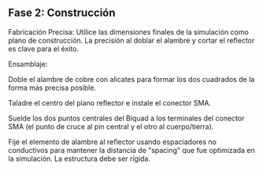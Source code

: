## Fase 2: Construcción
Fabricación Precisa: Utilice las dimensiones finales de la simulación como plano de construcción. La precisión al doblar el alambre y cortar el reflector es clave para el éxito.

Ensamblaje:

Doble el alambre de cobre con alicates para formar los dos cuadrados de la forma más precisa posible.

Taladre el centro del plano reflector e instale el conector SMA.

Suelde los dos puntos centrales del Biquad a los terminales del conector SMA (el punto de cruce al pin central y el otro al cuerpo/tierra).

Fije el elemento de alambre al reflector usando espaciadores no conductivos para mantener la distancia de "spacing" que fue optimizada en la simulación. La estructura debe ser rígida.

